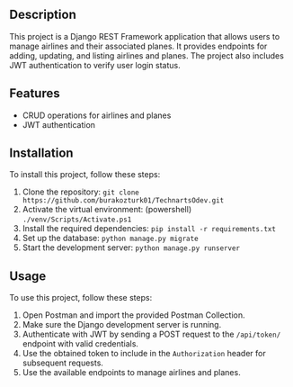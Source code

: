 ## Description

This project is a Django REST Framework application that allows users to manage airlines and their associated planes. It provides endpoints for adding, updating, and listing airlines and planes. The project also includes JWT authentication to verify user login status.

## Features

- CRUD operations for airlines and planes
- JWT authentication

## Installation

To install this project, follow these steps:

1. Clone the repository: `git clone https://github.com/burakozturk01/TechnartsOdev.git`
2. Activate the virtual environment: (powershell) `./venv/Scripts/Activate.ps1`
3. Install the required dependencies: `pip install -r requirements.txt`
4. Set up the database: `python manage.py migrate`
5. Start the development server: `python manage.py runserver`

## Usage

To use this project, follow these steps:

1. Open Postman and import the provided Postman Collection.
2. Make sure the Django development server is running.
3. Authenticate with JWT by sending a POST request to the `/api/token/` endpoint with valid credentials.
4. Use the obtained token to include in the `Authorization` header for subsequent requests.
5. Use the available endpoints to manage airlines and planes.

